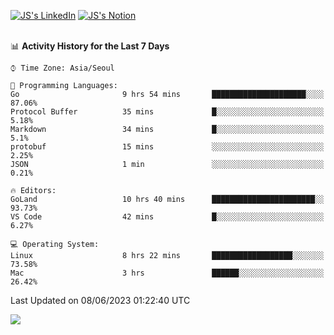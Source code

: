 
[![JS's LinkedIn](https://img.shields.io/badge/LinkedIn-blue?style=for-the-badge&logo=linkedin)](https://www.linkedin.com/in/jaeseung-lee-5a2a32139/) 
[![JS's Notion](https://img.shields.io/badge/Notion-black?style=for-the-badge&logo=notion)](https://bit.ly/ljswiki1) <br><br>
<!-- ![JS's GitHub stats](https://github-readme-stats-lemon-five.vercel.app/api?username=tkxkd0159&hide=contribs,prs,stars,issues&show_icons=true&theme=react&include_all_commits=true)   -->
<!-- ![Top Langs](https://github-readme-stats-lemon-five.vercel.app/api/top-langs/?username=tkxkd0159&layout=compact&hide=jupyter%20notebook,scss,html,css&langs_count=10)  -->


<!--START_SECTION:waka-->
📊 **Activity History for the Last 7 Days** 

```text
⌚︎ Time Zone: Asia/Seoul

💬 Programming Languages: 
Go                       9 hrs 54 mins       █████████████████████░░░░   87.06% 
Protocol Buffer          35 mins             █░░░░░░░░░░░░░░░░░░░░░░░░   5.18% 
Markdown                 34 mins             █░░░░░░░░░░░░░░░░░░░░░░░░   5.1% 
protobuf                 15 mins             ░░░░░░░░░░░░░░░░░░░░░░░░░   2.25% 
JSON                     1 min               ░░░░░░░░░░░░░░░░░░░░░░░░░   0.21%

🔥 Editors: 
GoLand                   10 hrs 40 mins      ███████████████████████░░   93.73% 
VS Code                  42 mins             █░░░░░░░░░░░░░░░░░░░░░░░░   6.27%

💻 Operating System: 
Linux                    8 hrs 22 mins       ██████████████████░░░░░░░   73.58% 
Mac                      3 hrs               ██████░░░░░░░░░░░░░░░░░░░   26.42%

```


 Last Updated on 08/06/2023 01:22:40 UTC
<!--END_SECTION:waka-->

<a href="https://github.com/tkxkd0159/dsalgo">
  <img align="center" src="https://github-readme-stats-lemon-five.vercel.app/api/pin/?username=tkxkd0159&repo=dsalgo&theme=react" />
</a>


<!---
- 🔭 I’m currently working on ...
- 🌱 I’m currently learning blockchain and distributed network
- 👯 I’m looking to collaborate on ...
- 🤔 I’m looking for help with ...
- 💬 Ask me about ...
- 📫 How to reach me: ...
- 😄 Pronouns: ...
- ⚡ Fun fact: ...
-->

